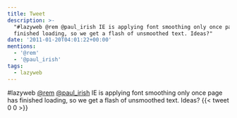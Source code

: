 ```yaml
---
title: Tweet
description: >-
  "#lazyweb @rem @paul_irish IE is applying font smoothing only once page has
  finished loading, so we get a flash of unsmoothed text. Ideas?"
date: '2011-01-20T04:01:22+00:00'
mentions:
  - '@rem'
  - '@paul_irish'
tags:
  - lazyweb
---
```

#lazyweb [@rem](https://twitter.com/@rem) [@paul_irish](https://twitter.com/@paul_irish) IE is applying font smoothing only once page has finished loading, so we get a flash of unsmoothed text. Ideas?
      {{< tweet 0 0 >}}
    
